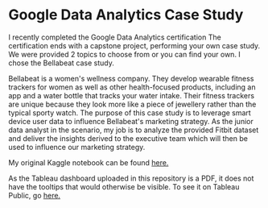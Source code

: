 # Google Data Analytics Case Study
I recently completed the Google Data Analytics certification
The certification ends with a capstone project, performing your own case study. We were provided 2 topics to choose from or you can find your own. I chose the Bellabeat case study.

Bellabeat is a women's wellness company. They develop wearable fitness trackers for women as well as other health-focused products, including an app and a water bottle that tracks your water intake. Their fitness trackers are unique because they look more like a piece of jewellery rather than the typical sporty watch.
The purpose of this case study is to leverage smart device user data to influence Bellabeat's marketing strategy. As the junior data analyst in the scenario, my job is to analyze the provided Fitbit dataset and deliver the insights derived to the executive team which will then be used to influence our marketing strategy.

My original Kaggle notebook can be found [here.](https://www.kaggle.com/paigecrossley/case-study-bellabeat)

As the Tableau dashboard uploaded in this repository is a PDF, it does not have the tooltips that would otherwise be visible. To see it on Tableau Public, go [here.](https://public.tableau.com/views/CaseStudy_16897032981500/Story1?:language=en-US&:display_count=n&:origin=viz_share_link)
